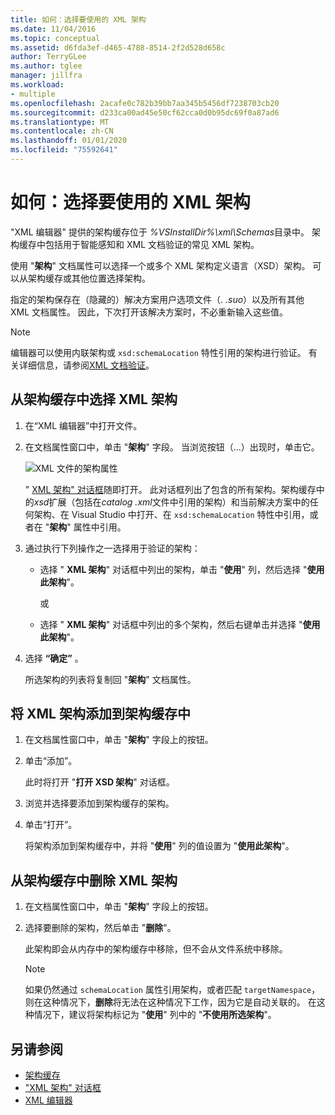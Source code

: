 ```yaml
---
title: 如何：选择要使用的 XML 架构
ms.date: 11/04/2016
ms.topic: conceptual
ms.assetid: d6fda3ef-d465-4788-8514-2f2d528d658c
author: TerryGLee
ms.author: tglee
manager: jillfra
ms.workload:
- multiple
ms.openlocfilehash: 2acafe0c782b39bb7aa345b5456df7238703cb20
ms.sourcegitcommit: d233ca00ad45e50cf62cca0d0b95dc69f0a87ad6
ms.translationtype: MT
ms.contentlocale: zh-CN
ms.lasthandoff: 01/01/2020
ms.locfileid: "75592641"
---
```

# <a name="how-to-select-the-xml-schemas-to-use"></a>如何：选择要使用的 XML 架构

"XML 编辑器" 提供的架构缓存位于 *%VSInstallDir%\xml\Schemas*目录中。 架构缓存中包括用于智能感知和 XML 文档验证的常见 XML 架构。

使用 "**架构**" 文档属性可以选择一个或多个 XML 架构定义语言（XSD）架构。 可以从架构缓存或其他位置选择架构。

指定的架构保存在（隐藏的）解决方案用户选项文件（. *.suo*）以及所有其他 XML 文档属性。 因此，下次打开该解决方案时，不必重新输入这些值。

> [!NOTE]
> 编辑器可以使用内联架构或 `xsd:schemaLocation` 特性引用的架构进行验证。 有关详细信息，请参阅[XML 文档验证](../xml-tools/xml-document-validation.md)。

## <a name="to-select-an-xml-schema-from-the-schema-cache"></a>从架构缓存中选择 XML 架构

1. 在“XML 编辑器”中打开文件。

2. 在文档属性窗口中，单击 "**架构**" 字段。 当浏览按钮（...）出现时，单击它。

   ![XML 文件的架构属性](media/properties-schemas.png)

   " [XML 架构" 对话框](xml-schemas-dialog-box.md)随即打开。 此对话框列出了包含的所有架构。架构缓存中的*xsd*扩展（包括在*catalog .xml*文件中引用的架构）和当前解决方案中的任何架构、在 Visual Studio 中打开、在 `xsd:schemaLocation` 特性中引用，或者在 "**架构**" 属性中引用。

3. 通过执行下列操作之一选择用于验证的架构：

   - 选择 " **XML 架构**" 对话框中列出的架构，单击 "**使用**" 列，然后选择 "**使用此架构**"。

     或

   - 选择 " **XML 架构**" 对话框中列出的多个架构，然后右键单击并选择 "**使用此架构**"。

4. 选择 **“确定”** 。

   所选架构的列表将复制回 "**架构**" 文档属性。

## <a name="to-add-an-xml-schema-to-the-schema-cache"></a>将 XML 架构添加到架构缓存中

1. 在文档属性窗口中，单击 "**架构**" 字段上的按钮。

2. 单击“添加”。

   此时将打开 "**打开 XSD 架构**" 对话框。

3. 浏览并选择要添加到架构缓存的架构。

4. 单击“打开”。

   将架构添加到架构缓存中，并将 "**使用**" 列的值设置为 "**使用此架构**"。

## <a name="to-delete-an-xml-schema-from-the-schema-cache"></a>从架构缓存中删除 XML 架构

1. 在文档属性窗口中，单击 "**架构**" 字段上的按钮。

2. 选择要删除的架构，然后单击 "**删除**"。

   此架构即会从内存中的架构缓存中移除，但不会从文件系统中移除。

   > [!NOTE]
   > 如果仍然通过 `schemaLocation` 属性引用架构，或者匹配 `targetNamespace`，则在这种情况下，**删除**将无法在这种情况下工作，因为它是自动关联的。 在这种情况下，建议将架构标记为 "**使用**" 列中的 "**不使用所选架构**"。

## <a name="see-also"></a>另请参阅

- [架构缓存](../xml-tools/schema-cache.md)
- ["XML 架构" 对话框](../xml-tools/xml-schemas-dialog-box.md)
- [XML 编辑器](../xml-tools/xml-editor.md)
